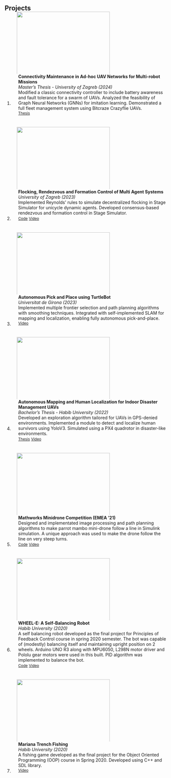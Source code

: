 <html lang="en">
<head>
  <meta charset="UTF-8">
  <meta name="viewport" content="width=device-width, initial-scale=1.0">
  <title>Projects</title>
  <style>
    /* CSS for consistent image sizing */
    .teaser {
      max-width: 100%; /* Ensures responsive resizing */
      height: auto; /* Maintains aspect ratio */
      width: 300px; /* Fixed width for consistency */
      max-height: 200px; /* Prevents the GIF from exceeding frame height */
      object-fit: cover; /* Fills the frame while maintaining proportions */
    }

    /* Remove numbering from the ordered list */
    .bibliography {
      list-style-type: none;
      padding: 0;
      margin: 0;
    }

    .bibliography li {
      margin-bottom: 20px;
    }
  </style>
</head>

<body>
  <h2 id="projects" style="margin: 2px 0px -15px;">Projects</h2>

  <div class="projects">
  <ol class="bibliography">

  <li>
    <div class="pub-row">
      <div class="col-sm-3 abbr" style="position: relative;padding-right: 15px;padding-left: 15px;">
        <img src="assets/project_imgs/explore.gif" class="teaser">
      </div>
      <div class="col-sm-9" style="position: relative;width: 100%;padding-right: 15px;padding-left: 20px;">
        <div class="title"><strong>Connectivity Maintenance in Ad-hoc UAV Networks for Multi-robot Missions</strong></div>
        <div class="affiliation"><em>Master’s Thesis - University of Zagreb (2024)</em></div>
        <div class="description">Modified a classic connectivity controller to include battery awareness and fault tolerance for a swarm of UAVs. Analyzed the feasibility of Graph Neural Networks (GNNs) for imitation learning. Demonstrated a full fleet management system using Bitcraze Crazyflie UAVs.</div>
        <div class="links">
          <a href="https://drive.google.com/file/d/1AOIqtehMHJ_R36bMlAusND14YsxL6YSP/view?usp=sharing" class="btn btn-primary btn-sm z-depth-0" role="button" target="_blank" style="font-size:12px;">Thesis</a>
        </div>
      </div>
    </div>
  </li>

  <br>

  <li>
    <div class="pub-row">
      <div class="col-sm-3 abbr" style="position: relative;padding-right: 15px;padding-left: 15px;">
        <img src="assets/project_imgs/reynolds.gif" class="teaser">
      </div>
      <div class="col-sm-9" style="position: relative;width: 100%;padding-right: 15px;padding-left: 20px;">
        <div class="title"><strong>Flocking, Rendezvous and Formation Control of Multi Agent Systems</strong></div>
        <div class="affiliation"><em>University of Zagreb (2023)</em></div>
        <div class="description">Implemented Reynolds' rules to simulate decentralized flocking in Stage Simulator for unicycle dynamic agents. Developed consensus-based rendezvous and formation control in Stage Simulator.</div>
        <div class="links">
          <a href="https://github.com/KhAlamdar11/ReynoldsSwarmSim" class="btn btn-primary btn-sm z-depth-0" role="button" target="_blank" style="font-size:12px;">Code</a>
          <a href="https://youtube.com/playlist?list=PL_eKUkXsvo0Y0a8hcg0ggh9Zck--EYpBf&si=67LfecFRll7DdZa2" class="btn btn-primary btn-sm z-depth-0" role="button" target="_blank" style="font-size:12px;">Video</a>
        </div>
      </div>
    </div>
  </li>

  <br>

  <li>
    <div class="pub-row">
      <div class="col-sm-3 abbr" style="position: relative;padding-right: 15px;padding-left: 15px;">
        <img src="assets/project_imgs/nak.gif" class="teaser">
      </div>
      <div class="col-sm-9" style="position: relative;width: 100%;padding-right: 15px;padding-left: 20px;">
        <div class="title"><strong>Autonomous Pick and Place using TurtleBot</strong></div>
        <div class="affiliation"><em>Universitat de Girona (2023)</em></div>
        <div class="description">Implemented multiple frontier selection and path planning algorithms with smoothing techniques. Integrated with self-implemented SLAM for mapping and localization, enabling fully autonomous pick-and-place.</div>
        <div class="links">
          <a href="https://youtube.com/playlist?list=PLwVnz1vBGxmIpFFC4FakAl2B1OGoyhWDm&si=KPjzlDpfqRWSE1MR" class="btn btn-primary btn-sm z-depth-0" role="button" target="_blank" style="font-size:12px;">Video</a>
        </div>
      </div>
    </div>
  </li>

  <br>

  <li>
      <div class="pub-row">
        <div class="col-sm-3 abbr" style="position: relative;padding-right: 15px;padding-left: 15px;">
          <img src="assets/project_imgs/capstone1.gif" class="teaser img-fluid z-depth-1">
        </div>
        <div class="col-sm-9" style="position: relative;width: 100%;padding-right: 15px;padding-left: 20px;">
          <div class="title"><strong>Autonomous Mapping and Human Localization for Indoor Disaster Management UAVs</strong></div>
          <div class="periodical"><em>Bachelor’s Thesis - Habib University (2022)</em></div>
          <div class="description">Developed an exploration algorithm tailored for UAVs in GPS-denied environments. Implemented a module to detect and localize human survivors using YoloV3. Simulated using a PX4 quadrotor in disaster-like environments.</div>
          <div class="links">
            <a href="https://hira.habib.edu.pk/jspui/handle/123456789/476" class="btn btn-primary btn-sm z-depth-0" role="button" target="_blank" style="font-size:12px;">Thesis</a>
            <a href="https://www.youtube.com/watch?v=EyEW8sv9_-g" class="btn btn-primary btn-sm z-depth-0" role="button" target="_blank" style="font-size:12px;">Video</a>
          </div>
        </div>
      </div>
  </li>

  <br>

  <li>
      <div class="pub-row">
        <div class="col-sm-3 abbr" style="position: relative;padding-right: 15px;padding-left: 15px;">
          <img src="assets/project_imgs/capstone1.gif" class="teaser img-fluid z-depth-1">
        </div>
        <div class="col-sm-9" style="position: relative;width: 100%;padding-right: 15px;padding-left: 20px;">
          <div class="title"><strong>Mathworks Minidrone Competition (EMEA ’21)</strong></div>
          <!-- <div class="periodical"><em>Bachelor’s Thesis - Habib University</em></div> -->
          <div class="description">Designed and implementated image processing and path planning algorithms to make parrot mambo mini-drone follow a line in Simulink simulation. A unique approach was used to make the drone follow the line on very steep turns.</div>
          <div class="links">
            <a href="https://github.com/mk04366/Mathworks_Line_Following_Drone" class="btn btn-primary btn-sm z-depth-0" role="button" target="_blank" style="font-size:12px;">Code</a>
            <a href="https://www.youtube.com/watch?v=9oJo_8JWI98" class="btn btn-primary btn-sm z-depth-0" role="button" target="_blank" style="font-size:12px;">Video</a>
          </div>
        </div>
      </div>
  </li>

  <br>

  <li>
      <div class="pub-row">
        <div class="col-sm-3 abbr" style="position: relative;padding-right: 15px;padding-left: 15px;">
          <img src="assets/project_imgs/capstone1.gif" class="teaser img-fluid z-depth-1">
        </div>
        <div class="col-sm-9" style="position: relative;width: 100%;padding-right: 15px;padding-left: 20px;">
          <div class="title"><strong>WHEEL-E: A Self-Balancing Robot</strong></div>
          <div class="periodical"><em>Habib University (2020)</em></div>
          <div class="description">A self balancing robot developed as the final project for Principles of Feedback Control course in spring 2020 semester. The bot was capable of (modestly) balancing itself and maintaining upright position on 2 wheels. Arduino UNO R3 along with MPU6050, L298N motor driver and Pololu gear motors were used in this built. PID algorithm was implemented to balance the bot.</div>
          <div class="links">
            <a href="https://github.com/KhAlamdar11/WHEEL-E" role="button" target="_blank" style="font-size:12px;">Code</a>
            <a href="https://youtu.be/H8IEg2Rn4-M?si=s9FixfFCOtKjuyyL" class="btn btn-primary btn-sm z-depth-0" role="button" target="_blank" style="font-size:12px;">Video</a>
          </div>
        </div>
      </div>
  </li>

  <br>

  <li>
      <div class="pub-row">
        <div class="col-sm-3 abbr" style="position: relative;padding-right: 15px;padding-left: 15px;">
          <img src="assets/project_imgs/capstone1.gif" class="teaser img-fluid z-depth-1">
        </div>
        <div class="col-sm-9" style="position: relative;width: 100%;padding-right: 15px;padding-left: 20px;">
          <div class="title"><strong>Mariana Trench Fishing</strong></div>
          <div class="periodical"><em>Habib University (2020)</em></div>
          <div class="description">A fishing game developed as the final project for the Object Oriented Programming (OOP) course in Spring 2020. Developed using C++ and SDL library.</div>
          <div class="links">
            <a href="https://www.youtube.com/watch?v=ITSI3_9rEnk" class="btn btn-primary btn-sm z-depth-0" role="button" target="_blank" style="font-size:12px;">Video</a>
          </div>
        </div>
      </div>
  </li>


  </ol>
  </div>
</body>



<!-- <li>
<div class="pub-row">
  <div class="col-sm-3 abbr" style="position: relative;padding-right: 15px;padding-left: 15px;">
    <img src="assets/paper_imgs/p1.png" class="teaser img-fluid z-depth-1">
  </div>
  <div class="col-sm-9" style="position: relative;width: 100%;padding-right: 15px;padding-left: 20px;">
    <div class="title">Collaborative Multi-UAV Exploration for Search and Rescue</div>
    <div class="affiliation"><em>University of Girona</em></div>
    <div class="description">Implemented multi-UAV exploration strategy to achieve maximum coverage and localize humans. Developed a 'human-aware' exploration algorithm that improves the time taken to localize humans.</div>
  </div>
</div>
</li> -->